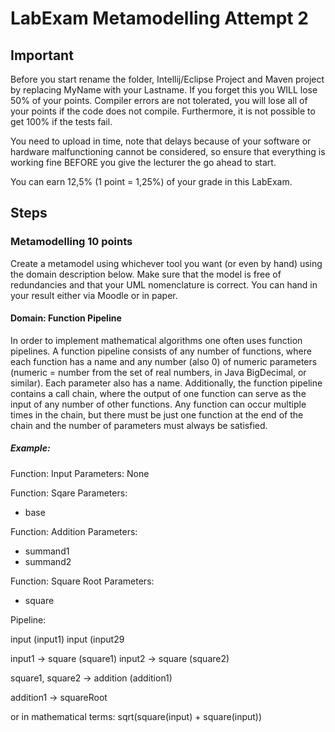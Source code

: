 # LabExam Metamodelling Attempt 2

## Important
Before you start rename the folder, Intellij/Eclipse Project and Maven project by replacing MyName with your Lastname. If you forget this you WILL lose 50% of your points. 
Compiler errors are not tolerated, you will lose all of your points if the code does not compile. Furthermore, it is not possible to get 100% if the tests fail.

You need to upload in time, note that delays because of your software or hardware malfunctioning cannot be considered, so ensure that everything is working fine BEFORE you give the lecturer the go ahead to start. 

You can earn 12,5% (1 point = 1,25%) of your grade in this LabExam.

## Steps

### Metamodelling 10 points

Create a metamodel using whichever tool you want (or even by hand) using the domain description below. Make sure that the model is free of redundancies and that your UML nomenclature is correct. You can hand in your result either via Moodle or in paper.

#### Domain: Function Pipeline

In order to implement mathematical algorithms one often uses function pipelines. A function pipeline consists of any number of functions, where each function has a name and any number (also 0) of numeric parameters (numeric = number from the set of real numbers, in Java BigDecimal, or similar). Each parameter also has a name. Additionally, the function pipeline contains a call chain, where the output of one function can serve as the input of any number of other functions. Any function can occur multiple times in the chain, but there must be just one function at the end of the chain and the number of parameters must always be satisfied. 

##### Example: 

Function: Input
Parameters: None


Function: Sqare
Parameters:
- base

Function: Addition
Parameters:
- summand1
- summand2

Function: Square Root
Parameters: 
- square

Pipeline: 

input (input1)
input (input29

input1 -> square (square1)
input2 -> square (square2)

square1, square2 -> addition (addition1)

addition1 -> squareRoot

or in mathematical terms:
sqrt(square(input) + square(input))